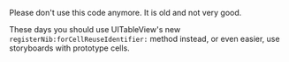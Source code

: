 Please don't use this code anymore. It is old and not very good.

These days you should use UITableView's new `registerNib:forCellReuseIdentifier:` method instead, or even easier, use storyboards with prototype cells.

